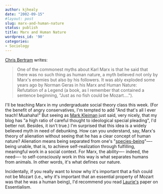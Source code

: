 ```yaml
---
author: kjhealy
date: "2002-09-15"
#layout: post
slug: marx-and-human-nature
status: publish
title: Marx and Human Nature
wordpress_id: '90'
categories:
- Sociology
---
```


[Chris Bertram](http://junius.blogspot.com/) writes:

> One of the commonest myths about Karl Marx is that he said that there was no such thing as human nature, a myth believed not only by Marx's enemies but also by his followers. It was ably exploded some years ago by Norman Geras in his Marx and Human Nature: Refutation of a Legend (a book, as I remember that contained a sentence beginning, "Just as no fish could be Mozart….").

I'll be teaching Marx in my undergraduate social theory class this week. (For the benefit of angry conservatives, I'm tempted to add "And that's all I ever teach! Muahaha!" But seeing as [Mark Kleiman](http://markarkleiman.blogspot.com/) just said, very nicely, that my blog has "a high ratio of careful thought to ideological special pleading", I'd better not. Besides, it isn't true.) I'm surprised that this idea is a widely believed myth in need of debunking. How can you understand, say, Marx's theory of alienation without seeing that he has a clear concept of human nature? Alienation means being separated from one's "[species-being](http://www.marxists.org/archive/marx/works/1844/manuscripts/labour.htm)"—- being unable, that is, to achieve self-realization through fulfilling, meaningful work in a social context. For Marx, the ability—- indeed, the need—- to self-consciously work in this way is what separates humans from animals. In other words, it's what defines our nature.

Incidentally, if you really want to know why it's important that a fish could not be Mozart (i.e., why it's important that an essential property of Mozart was that he was a human being), I'd recommend you read [Laurie's](http://www.u.arizona.edu/~lapaul) paper on Essentialism.
